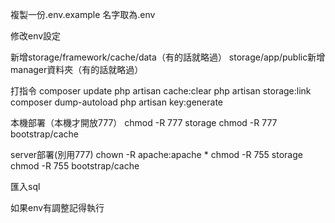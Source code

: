 複製一份.env.example  名字取為.env

修改env設定

新增storage/framework/cache/data（有的話就略過）
storage/app/public新增manager資料夾（有的話就略過）

打指令
composer update
php artisan cache:clear
php artisan storage:link
composer dump-autoload
php artisan key:generate 


本機部署（本機才開放777）
chmod -R 777 storage
chmod -R 777 bootstrap/cache

server部署(別用777)
chown -R apache:apache *
chmod -R 755 storage
chmod -R 755 bootstrap/cache



匯入sql

如果env有調整記得執行


